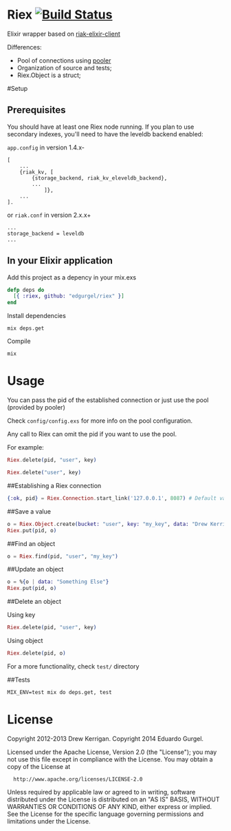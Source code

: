 # Riex [![Build Status](https://travis-ci.org/edgurgel/riex.svg?branch=master)](https://travis-ci.org/edgurgel/riex)

Elixir wrapper based on [riak-elixir-client](https://github.com/drewkerrigan/riak-elixir-client)

Differences:

* Pool of connections using [pooler](http://github.com/seth/pooler)
* Organization of source and tests;
* Riex.Object is a struct;

#Setup

## Prerequisites

You should have at least one Riex node running. If you plan to use secondary indexes, you'll need to have the leveldb backend enabled:

`app.config` in version 1.4.x-

```
[
    ...
    {riak_kv, [
        {storage_backend, riak_kv_eleveldb_backend},
        ...
            ]},
    ...
].
```

or `riak.conf` in version 2.x.x+

```
...
storage_backend = leveldb
...
```

## In your Elixir application

Add this project as a depency in your mix.exs

```elixir
defp deps do
  [{ :riex, github: "edgurgel/riex" }]
end
```

Install dependencies

```
mix deps.get
```

Compile

```
mix
```

# Usage

You can pass the pid of the established connection or just use the pool (provided by pooler)

Check `config/config.exs` for more info on the pool configuration.

Any call to Riex can omit the pid if you want to use the pool.

For example:

```elixir
Riex.delete(pid, "user", key)

Riex.delete("user", key)
```

##Establishing a Riex connection

```elixir
{:ok, pid} = Riex.Connection.start_link('127.0.0.1', 8087) # Default values
```

##Save a value

```elixir
o = Riex.Object.create(bucket: "user", key: "my_key", data: "Drew Kerrigan")
Riex.put(pid, o)
```

##Find an object

```elixir
o = Riex.find(pid, "user", "my_key")
```

##Update an object

```elixir
o = %{o | data: "Something Else"}
Riex.put(pid, o)
```

##Delete an object

Using key

```elixir
Riex.delete(pid, "user", key)
```

Using object

```elixir
Riex.delete(pid, o)
```

For a more functionality, check `test/` directory

##Tests

```
MIX_ENV=test mix do deps.get, test
```

# License

Copyright 2012-2013 Drew Kerrigan.
Copyright 2014 Eduardo Gurgel.

  Licensed under the Apache License, Version 2.0 (the "License");
  you may not use this file except in compliance with the License.
  You may obtain a copy of the License at

      http://www.apache.org/licenses/LICENSE-2.0

  Unless required by applicable law or agreed to in writing, software
  distributed under the License is distributed on an "AS IS" BASIS,
  WITHOUT WARRANTIES OR CONDITIONS OF ANY KIND, either express or implied.
  See the License for the specific language governing permissions and
  limitations under the License.
